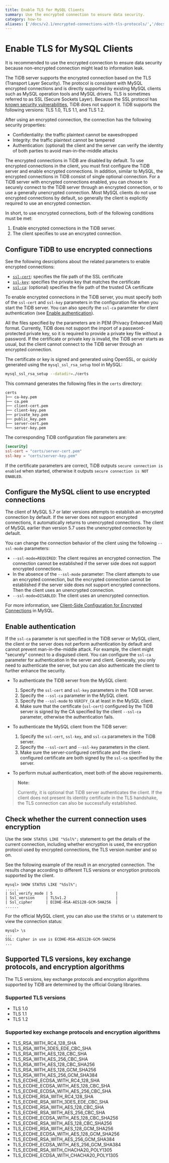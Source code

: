 ```yaml
---
title: Enable TLS for MySQL Clients
summary: Use the encrypted connection to ensure data security.
category: how-to
aliases: ['/docs/v2.1/encrypted-connections-with-tls-protocols/','/docs/v2.1/how-to/secure/enable-tls-clients/']
---
```


# Enable TLS for MySQL Clients

It is recommended to use the encrypted connection to ensure data security because non-encrypted connection might lead to information leak.

The TiDB server supports the encrypted connection based on the TLS (Transport Layer Security). The protocol is consistent with MySQL encrypted connections and is directly supported by existing MySQL clients such as MySQL operation tools and MySQL drivers. TLS is sometimes referred to as SSL (Secure Sockets Layer). Because the SSL protocol has [known security vulnerabilities](https://en.wikipedia.org/wiki/Transport_Layer_Security), TiDB does not support it. TiDB supports the following versions: TLS 1.0, TLS 1.1, and TLS 1.2.

After using an encrypted connection, the connection has the following security properties:

- Confidentiality: the traffic plaintext cannot be eavesdropped
- Integrity: the traffic plaintext cannot be tampered
- Authentication: (optional) the client and the server can verify the identity of both parties to avoid man-in-the-middle attacks

The encrypted connections in TiDB are disabled by default. To use encrypted connections in the client, you must first configure the TiDB server and enable encrypted connections. In addition, similar to MySQL, the encrypted connections in TiDB consist of single optional connection. For a TiDB server with encrypted connections enabled, you can choose to securely connect to the TiDB server through an encrypted connection, or to use a generally unencrypted connection. Most MySQL clients do not use encrypted connections by default, so generally the client is explicitly required to use an encrypted connection.

In short, to use encrypted connections, both of the following conditions must be met:

1. Enable encrypted connections in the TiDB server.
2. The client specifies to use an encrypted connection.

## Configure TiDB to use encrypted connections

See the following desrciptions about the related parameters to enable encrypted connections:

- [`ssl-cert`](/tidb-configuration-file.md#ssl-cert): specifies the file path of the SSL certificate
- [`ssl-key`](/tidb-configuration-file.md#ssl-key): specifies the private key that matches the certificate
- [`ssl-ca`](/tidb-configuration-file.md#ssl-ca): (optional) specifies the file path of the trusted CA certificate

To enable encrypted connections in the TiDB server, you must specify both of the `ssl-cert` and `ssl-key` parameters in the configuration file when you start the TiDB server. You can also specify the `ssl-ca` parameter for client authentication (see [Enable authentication](#enable-authentication)).

All the files specified by the parameters are in PEM (Privacy Enhanced Mail) format. Currently, TiDB does not support the import of a password-protected private key, so it is required to provide a private key file without a password. If the certificate or private key is invalid, the TiDB server starts as usual, but the client cannot connect to the TiDB server through an encrypted connection.

The certificate or key is signed and generated using OpenSSL, or quickly generated using the `mysql_ssl_rsa_setup` tool in MySQL:

```bash
mysql_ssl_rsa_setup --datadir=./certs
```

This command generates the following files in the `certs` directory:

```
certs
├── ca-key.pem
├── ca.pem
├── client-cert.pem
├── client-key.pem
├── private_key.pem
├── public_key.pem
├── server-cert.pem
└── server-key.pem
```

The corresponding TiDB configuration file parameters are:

```toml
[security]
ssl-cert = "certs/server-cert.pem"
ssl-key = "certs/server-key.pem"
```

If the certificate parameters are correct, TiDB outputs `secure connection is enabled` when started, otherwise it outputs `secure connection is NOT ENABLED`.

## Configure the MySQL client to use encrypted connections

The client of MySQL 5.7 or later versions attempts to establish an encrypted connection by default. If the server does not support encrypted connections, it automatically returns to unencrypted connections. The client of MySQL earlier than version 5.7 uses the unencrypted connection by default.

You can change the connection behavior of the client using the following `--ssl-mode` parameters:

- `--ssl-mode=REQUIRED`: The client requires an encrypted connection. The connection cannot be established if the server side does not support encrypted connections.
- In the absence of the `--ssl-mode` parameter: The client attempts to use an encrypted connection, but the encrypted connection cannot be established if the server side does not support encrypted connections. Then the client uses an unencrypted connection.
- `--ssl-mode=DISABLED`: The client uses an unencrypted connection.

For more information, see [Client-Side Configuration for Encrypted Connections](https://dev.mysql.com/doc/refman/5.7/en/using-encrypted-connections.html#using-encrypted-connections-client-side-configuration) in MySQL.

## Enable authentication

If the `ssl-ca` parameter is not specified in the TiDB server or MySQL client, the client or the server does not perform authentication by default and cannot prevent man-in-the-middle attack. For example, the client might "securely" connect to a disguised client. You can configure the `ssl-ca` parameter for authentication in the server and client. Generally, you only need to authenticate the server, but you can also authenticate the client to further enhance the security.

+ To authenticate the TiDB server from the MySQL client:
  1. Specify the `ssl-cert` and `ssl-key` parameters in the TiDB server.
  2. Specify the `--ssl-ca` parameter in the MySQL client.
  3. Specify the `--ssl-mode` to `VERIFY_CA` at least in the MySQL client.
  4. Make sure that the certificate (`ssl-cert`) configured by the TiDB server is signed by the CA specified by the client `--ssl-ca` parameter, otherwise the authentication fails.

+ To authenticate the MySQL client from the TiDB server:
  1. Specify the `ssl-cert`, `ssl-key`, and `ssl-ca` parameters in the TiDB server.
  2. Specify the `--ssl-cert` and `--ssl-key` parameters in the client.
  3. Make sure the server-configured certificate and the client-configured certificate are both signed by the `ssl-ca` specified by the server.

- To perform mutual authentication, meet both of the above requirements.

> **Note:**
>
> Currently, it is optional that TiDB server authenticates the client. If the client does not present its identity certificate in the TLS handshake, the TLS connection can also be successfully established.

## Check whether the current connection uses encryption

Use the `SHOW STATUS LIKE "%Ssl%";` statement to get the details of the current connection, including whether encryption is used, the encryption protocol used by encrypted connections, the TLS version number and so on.

See the following example of the result in an encrypted connection. The results change according to different TLS versions or encryption protocols supported by the client.

```
mysql> SHOW STATUS LIKE "%Ssl%";
......
| Ssl_verify_mode | 5                            |
| Ssl_version     | TLSv1.2                      |
| Ssl_cipher      | ECDHE-RSA-AES128-GCM-SHA256  |
......
```

For the official MySQL client, you can also use the `STATUS` or `\s` statement to view the connection status:

```
mysql> \s
...
SSL: Cipher in use is ECDHE-RSA-AES128-GCM-SHA256
...
```

## Supported TLS versions, key exchange protocols, and encryption algorithms

The TLS versions, key exchange protocols and encryption algorithms supported by TiDB are determined by the official Golang libraries.

### Supported TLS versions

- TLS 1.0
- TLS 1.1
- TLS 1.2

### Supported key exchange protocols and encryption algorithms

- TLS\_RSA\_WITH\_RC4\_128\_SHA
- TLS\_RSA\_WITH\_3DES\_EDE\_CBC\_SHA
- TLS\_RSA\_WITH\_AES\_128\_CBC\_SHA
- TLS\_RSA\_WITH\_AES\_256\_CBC\_SHA
- TLS\_RSA\_WITH\_AES\_128\_CBC\_SHA256
- TLS\_RSA\_WITH\_AES\_128\_GCM\_SHA256
- TLS\_RSA\_WITH\_AES\_256\_GCM\_SHA384
- TLS\_ECDHE\_ECDSA\_WITH\_RC4\_128\_SHA
- TLS\_ECDHE\_ECDSA\_WITH\_AES\_128\_CBC\_SHA
- TLS\_ECDHE\_ECDSA\_WITH\_AES\_256\_CBC\_SHA
- TLS\_ECDHE\_RSA\_WITH\_RC4\_128\_SHA
- TLS\_ECDHE\_RSA\_WITH\_3DES\_EDE\_CBC\_SHA
- TLS\_ECDHE\_RSA\_WITH\_AES\_128\_CBC\_SHA
- TLS\_ECDHE\_RSA\_WITH\_AES\_256\_CBC\_SHA
- TLS\_ECDHE\_ECDSA\_WITH\_AES\_128\_CBC\_SHA256
- TLS\_ECDHE\_RSA\_WITH\_AES\_128\_CBC\_SHA256
- TLS\_ECDHE\_RSA\_WITH\_AES\_128\_GCM\_SHA256
- TLS\_ECDHE\_ECDSA\_WITH\_AES\_128\_GCM\_SHA256
- TLS\_ECDHE\_RSA\_WITH\_AES\_256\_GCM\_SHA384
- TLS\_ECDHE\_ECDSA\_WITH\_AES\_256\_GCM\_SHA384
- TLS\_ECDHE\_RSA\_WITH\_CHACHA20\_POLY1305
- TLS\_ECDHE\_ECDSA\_WITH\_CHACHA20\_POLY1305
